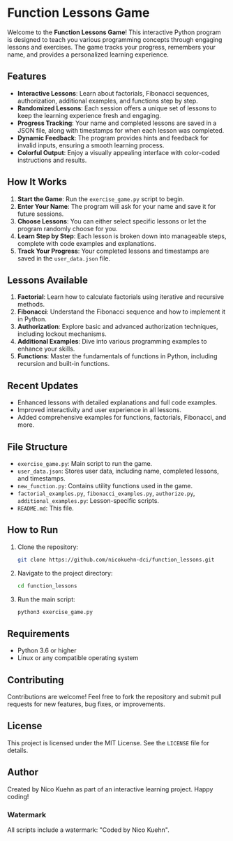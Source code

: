 # Function Lessons Game

Welcome to the **Function Lessons Game**! This interactive Python program is designed to teach you various programming concepts through engaging lessons and exercises. The game tracks your progress, remembers your name, and provides a personalized learning experience.

## Features

- **Interactive Lessons**: Learn about factorials, Fibonacci sequences, authorization, additional examples, and functions step by step.
- **Randomized Lessons**: Each session offers a unique set of lessons to keep the learning experience fresh and engaging.
- **Progress Tracking**: Your name and completed lessons are saved in a JSON file, along with timestamps for when each lesson was completed.
- **Dynamic Feedback**: The program provides hints and feedback for invalid inputs, ensuring a smooth learning process.
- **Colorful Output**: Enjoy a visually appealing interface with color-coded instructions and results.

## How It Works

1. **Start the Game**: Run the `exercise_game.py` script to begin.
2. **Enter Your Name**: The program will ask for your name and save it for future sessions.
3. **Choose Lessons**: You can either select specific lessons or let the program randomly choose for you.
4. **Learn Step by Step**: Each lesson is broken down into manageable steps, complete with code examples and explanations.
5. **Track Your Progress**: Your completed lessons and timestamps are saved in the `user_data.json` file.

## Lessons Available

1. **Factorial**: Learn how to calculate factorials using iterative and recursive methods.
2. **Fibonacci**: Understand the Fibonacci sequence and how to implement it in Python.
3. **Authorization**: Explore basic and advanced authorization techniques, including lockout mechanisms.
4. **Additional Examples**: Dive into various programming examples to enhance your skills.
5. **Functions**: Master the fundamentals of functions in Python, including recursion and built-in functions.

## Recent Updates

- Enhanced lessons with detailed explanations and full code examples.
- Improved interactivity and user experience in all lessons.
- Added comprehensive examples for functions, factorials, Fibonacci, and more.

## File Structure

- `exercise_game.py`: Main script to run the game.
- `user_data.json`: Stores user data, including name, completed lessons, and timestamps.
- `new_function.py`: Contains utility functions used in the game.
- `factorial_examples.py`, `fibonacci_examples.py`, `authorize.py`, `additional_examples.py`: Lesson-specific scripts.
- `README.md`: This file.

## How to Run

1. Clone the repository:
   ```bash
   git clone https://github.com/nicokuehn-dci/function_lessons.git
   ```
2. Navigate to the project directory:
   ```bash
   cd function_lessons
   ```
3. Run the main script:
   ```bash
   python3 exercise_game.py
   ```

## Requirements

- Python 3.6 or higher
- Linux or any compatible operating system

## Contributing

Contributions are welcome! Feel free to fork the repository and submit pull requests for new features, bug fixes, or improvements.

## License

This project is licensed under the MIT License. See the `LICENSE` file for details.

## Author

Created by Nico Kuehn as part of an interactive learning project. Happy coding!

### Watermark

All scripts include a watermark: "Coded by Nico Kuehn".

